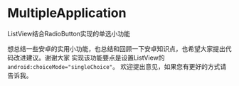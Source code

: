 # MultipleApplication
ListView结合RadioButton实现的单选小功能

想总结一些安卓的实用小功能，也总结和回顾一下安卓知识点，也希望大家提出代码改进建议。谢谢大家
实现该功能要点是设置ListView的```android:choiceMode="singleChoice"```。
欢迎提出意见，如果您有更好的方式请告诉我。

